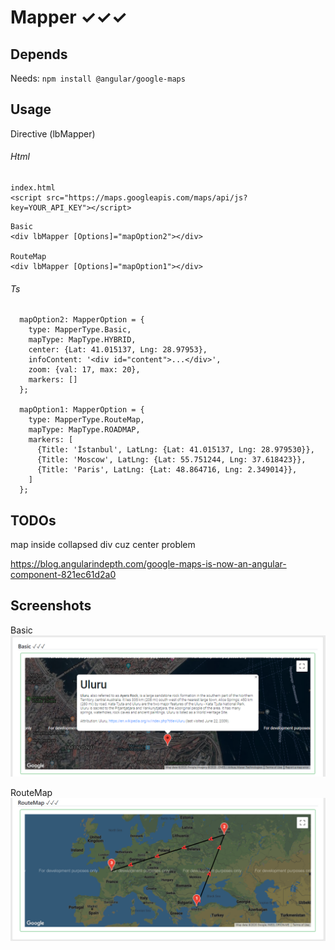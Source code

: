 # Mapper ✓✓✓

## Depends
Needs: `npm install @angular/google-maps`  

## Usage
Directive (lbMapper)  

###### Html
```
index.html
<script src="https://maps.googleapis.com/maps/api/js?key=YOUR_API_KEY"></script>
```
```
Basic 
<div lbMapper [Options]="mapOption2"></div>

RouteMap 
<div lbMapper [Options]="mapOption1"></div>
```
###### Ts
```
  mapOption2: MapperOption = {
    type: MapperType.Basic,
    mapType: MapType.HYBRID,
    center: {Lat: 41.015137, Lng: 28.97953},
    infoContent: '<div id="content">...</div>',
    zoom: {val: 17, max: 20},
    markers: []
  };

  mapOption1: MapperOption = {
    type: MapperType.RouteMap,
    mapType: MapType.ROADMAP,
    markers: [
      {Title: 'İstanbul', LatLng: {Lat: 41.015137, Lng: 28.979530}},
      {Title: 'Moscow', LatLng: {Lat: 55.751244, Lng: 37.618423}},
      {Title: 'Paris', LatLng: {Lat: 48.864716, Lng: 2.349014}},
    ]
  };
```  

## TODOs
map inside collapsed div cuz center problem 

https://blog.angularindepth.com/google-maps-is-now-an-angular-component-821ec61d2a0

## Screenshots
Basic  
![](Screenshots/Mapper_Basic.png)

RouteMap  
![](Screenshots/Mapper_RouteMap.png)

